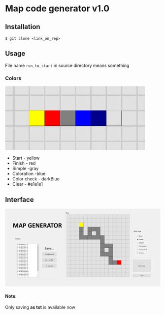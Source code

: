 # Map code generator v1.0

## Installation 

```
$ git clone <link_on_rep>
```
## Usage
File name ```run_to_start``` in source directory means something

### Colors
![Colors](images/colors.png)
- Start - yellow
- Finish - red
- Simple -gray
- Coloration -blue
- Color check - darkBlue
- Clear - #e1e1e1

## Interface
![Interface](images/GUI.png)
#### Note: 
Only saving **as txt** is available now 